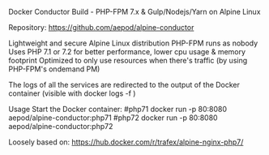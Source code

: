 Docker Conductor Build - PHP-FPM 7.x & Gulp/Nodejs/Yarn on Alpine Linux

Repository: https://github.com/aepod/alpine-conductor

Lightweight and secure Alpine Linux distribution
PHP-FPM runs as nobody
Uses PHP 7.1 or 7.2 for better performance, lower cpu usage & memory footprint
Optimized to only use resources when there's traffic (by using PHP-FPM's ondemand PM)

The logs of all the services are redirected to the output of the Docker container (visible with docker logs -f <container name>)

Usage
Start the Docker container:
#php71
docker run -p 80:8080 aepod/alpine-conductor:php71
#php72
docker run -p 80:8080 aepod/alpine-conductor:php72


Loosely based on: https://hub.docker.com/r/trafex/alpine-nginx-php7/